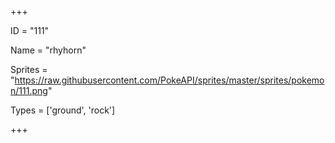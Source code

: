 




+++

ID = "111"

Name = "rhyhorn"

Sprites = "https://raw.githubusercontent.com/PokeAPI/sprites/master/sprites/pokemon/111.png"

Types = ['ground', 'rock']

+++

